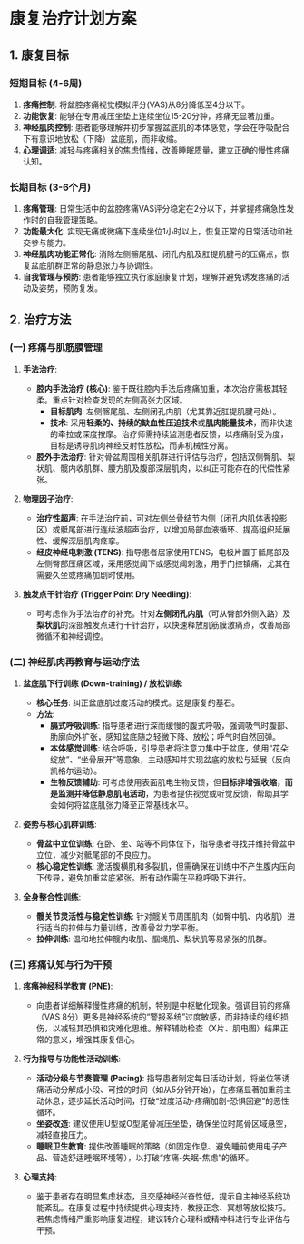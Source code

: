 # 康复治疗计划方案

## 1. 康复目标

### 短期目标 (4-6周)

1.  **疼痛控制**: 将盆腔疼痛视觉模拟评分(VAS)从8分降低至4分以下。
2.  **功能恢复**: 能够在专用减压坐垫上连续坐位15-20分钟，疼痛无显著加重。
3.  **神经肌肉控制**: 患者能够理解并初步掌握盆底肌的本体感觉，学会在呼吸配合下有意识地放松（下降）盆底肌，而非收缩。
4.  **心理调适**: 减轻与疼痛相关的焦虑情绪，改善睡眠质量，建立正确的慢性疼痛认知。

### 长期目标 (3-6个月)

1.  **疼痛管理**: 日常生活中的盆腔疼痛VAS评分稳定在2分以下，并掌握疼痛急性发作时的自我管理策略。
2.  **功能最大化**: 实现无痛或微痛下连续坐位1小时以上，恢复正常的日常活动和社交参与能力。
3.  **神经肌肉功能正常化**: 消除左侧髂尾肌、闭孔内肌及肛提肌腱弓的压痛点，恢复盆底肌群正常的静息张力与协调性。
4.  **自我管理与预防**: 患者能够独立执行家庭康复计划，理解并避免诱发疼痛的活动及姿势，预防复发。

## 2. 治疗方法

### (一) 疼痛与肌筋膜管理

1.  **手法治疗**:
    *   **腔内手法治疗 (核心)**: 鉴于既往腔内手法后疼痛加重，本次治疗需极其轻柔。重点针对检查发现的左侧高张力区域。
        *   **目标肌肉**: 左侧髂尾肌、左侧闭孔内肌（尤其靠近肛提肌腱弓处）。
        *   **技术**: 采用**轻柔的、持续的缺血性压迫技术**或**肌肉能量技术**，而非快速的牵拉或深度按摩。治疗师需持续监测患者反馈，以疼痛耐受为度，目标是诱导肌肉神经反射性放松，而非机械性分离。
    *   **腔外手法治疗**: 针对骨盆周围相关肌群进行评估与治疗，包括双侧臀肌、梨状肌、髋内收肌群、腰方肌及腹部深层肌肉，以纠正可能存在的代偿性紧张。

2.  **物理因子治疗**:
    *   **治疗性超声**: 在手法治疗前，可对左侧坐骨结节内侧（闭孔内肌体表投影区）或骶尾部进行连续波超声治疗，以增加局部血液循环、提高组织延展性、缓解深层肌肉痉挛。
    *   **经皮神经电刺激 (TENS)**: 指导患者居家使用TENS，电极片置于骶尾部及左侧臀部压痛区域，采用感觉阈下或感觉阈刺激，用于门控镇痛，尤其在需要久坐或疼痛加剧时使用。

3.  **触发点干针治疗 (Trigger Point Dry Needling)**:
    *   可考虑作为手法治疗的补充。针对**左侧闭孔内肌**（可从臀部外侧入路）及**梨状肌**的深部触发点进行干针治疗，以快速释放肌筋膜激痛点，改善局部微循环和神经调控。

### (二) 神经肌肉再教育与运动疗法

1.  **盆底肌下行训练 (Down-training) / 放松训练**:
    *   **核心任务**: 纠正盆底肌过度活动的模式。这是康复的基石。
    *   **方法**:
        *   **膈式呼吸训练**: 指导患者进行深而缓慢的腹式呼吸，强调吸气时腹部、肋廓向外扩张，感知盆底随之轻微下降、放松；呼气时自然回弹。
        *   **本体感觉训练**: 结合呼吸，引导患者将注意力集中于盆底，使用“花朵绽放”、“坐骨展开”等意象，主动感知并实现盆底的放松与延展（反向凯格尔运动）。
        *   **生物反馈辅助**: 可考虑使用表面肌电生物反馈，但**目标非增强收缩，而是监测并降低静息肌电活动**，为患者提供视觉或听觉反馈，帮助其学会如何将盆底肌张力降至正常基线水平。

2.  **姿势与核心肌群训练**:
    *   **骨盆中立位训练**: 在卧、坐、站等不同体位下，指导患者寻找并维持骨盆中立位，减少对骶尾部的不良应力。
    *   **核心稳定性训练**: 激活腹横肌和多裂肌，但需确保在训练中不产生腹内压向下传导，避免加重盆底紧张。所有动作需在平稳呼吸下进行。

3.  **全身整合性训练**:
    *   **髋关节灵活性与稳定性训练**: 针对髋关节周围肌肉（如臀中肌、内收肌）进行适当的拉伸与力量训练，改善骨盆力学平衡。
    *   **拉伸训练**: 温和地拉伸髋内收肌、腘绳肌、梨状肌等易紧张的肌群。

### (三) 疼痛认知与行为干预

1.  **疼痛神经科学教育 (PNE)**:
    *   向患者详细解释慢性疼痛的机制，特别是中枢敏化现象。强调目前的疼痛（VAS 8分）更多是神经系统的“警报系统”过度敏感，而非持续的组织损伤，以减轻其恐惧和灾难化思维。解释辅助检查（X片、肌电图）结果正常的意义，增强其康复信心。

2.  **行为指导与功能性活动训练**:
    *   **活动分级与节奏管理 (Pacing)**: 指导患者制定每日活动计划，将坐位等诱痛活动分解成小段、可控的时间（如从5分钟开始），在疼痛显著加重前主动休息，逐步延长活动时间，打破“过度活动-疼痛加剧-恐惧回避”的恶性循环。
    *   **坐姿改造**: 建议使用U型或O型尾骨减压坐垫，确保坐位时尾骨区域悬空，减轻直接压力。
    *   **睡眠卫生教育**: 提供改善睡眠的策略（如固定作息、避免睡前使用电子产品、营造舒适睡眠环境等），以打破“疼痛-失眠-焦虑”的循环。

3.  **心理支持**:
    *   鉴于患者存在明显焦虑状态，且交感神经兴奋性低，提示自主神经系统功能紊乱。在康复过程中持续提供心理支持，教授正念、冥想等放松技巧。若焦虑情绪严重影响康复进程，建议转介心理科或精神科进行专业评估与干预。